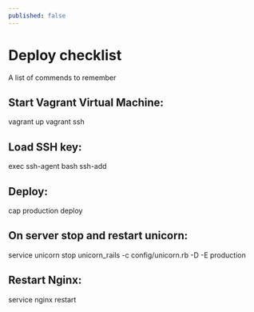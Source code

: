 ```yaml
---
published: false
---
```


# Deploy checklist
A list of commends to remember

## Start Vagrant Virtual Machine:
vagrant up
vagrant ssh

## Load SSH key:
exec ssh-agent bash
ssh-add

## Deploy:
cap production deploy

## On server stop and restart unicorn:
service unicorn stop
unicorn_rails -c config/unicorn.rb -D -E production

## Restart Nginx:
service nginx restart
